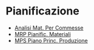 # Pianificazione
- [Analisi Mat. Per Commesse](Documentazione%20SmeUP/DOC_APP/000050/JM/_sidebar.md)
- [MRP Pianific. Materiali](Documentazione%20SmeUP/DOC_APP/000050/M5/_sidebar.md)
- [MPS Piano Princ. Produzione](Documentazione%20SmeUP/DOC_APP/000050/MP/_sidebar.md)
